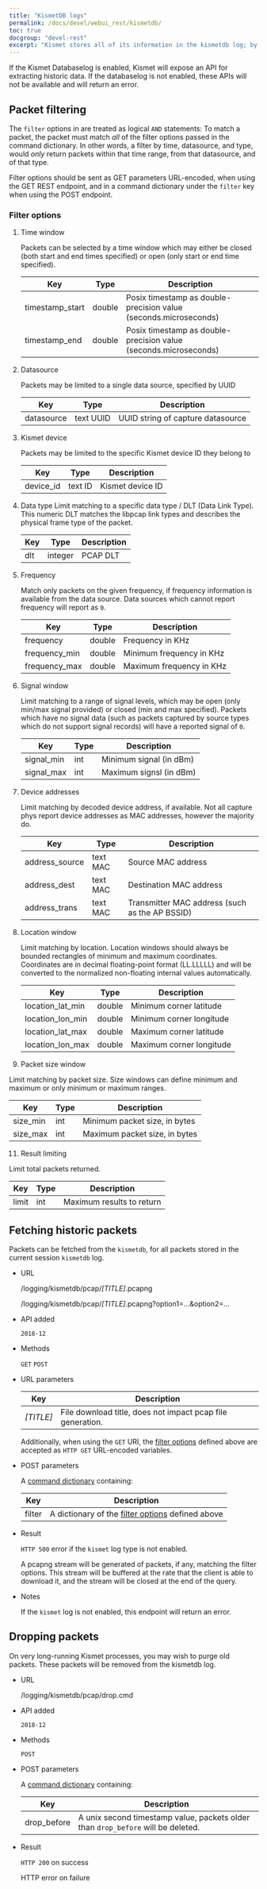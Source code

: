 ```yaml
---
title: "KismetDB logs"
permalink: /docs/devel/webui_rest/kismetdb/
toc: true
docgroup: "devel-rest"
excerpt: "Kismet stores all of its information in the kismetdb log; by exposing interfaces to the kismetdb log via the REST api, it becomes possible to access not only the current data and live packet streams, but previously captured packets and events."
---
```

If the Kismet Databaselog is enabled, Kismet will expose an API for extracting historic data.  If the databaselog is not enabled, these APIs will not be available and will return an error.

## Packet filtering
The `filter` options in are treated as logical `AND` statements:  To match a packet, the packet must match *all* of the filter options passed in the command dictionary.  In other words, a filter by time, datasource, and type, would *only* return packets within that time range, from that datasource, and of that type.

Filter options should be sent as GET parameters URL-encoded, when using the GET REST endpoint, and in a command dictionary under the `filter` key when using the POST endpoint.

### Filter options

1. Time window

   Packets can be selected by a time window which may either be closed (both start and end times specified) or open (only start or end time specified).

   | Key             | Type   | Description                                                      |
   | --------------- | ------ | ------------------------------------------------------------     |
   | timestamp_start | double | Posix timestamp as double-precision value (seconds.microseconds) |
   | timestamp_end   | double | Posix timestamp as double-precision value (seconds.microseconds) |

2. Datasource

   Packets may be limited to a single data source, specified by UUID

   | Key        | Type      | Description                       |
   | ---------- | --------- | --------------------------------- |
   | datasource | text UUID | UUID string of capture datasource |

3. Kismet device

   Packets may be limited to the specific Kismet device ID they belong to

   | Key       | Type    | Description      |
   | --------- | ------- | ---------------- |
   | device_id | text ID | Kismet device ID |

4. Data type
   Limit matching to a specific data type / DLT (Data Link Type).  This numeric DLT matches the libpcap link types and describes the physical frame type of the packet.

   | Key  | Type    | Description |
   | ---- | ------- | ----------- |
   | dlt  | integer | PCAP DLT    |

5. Frequency

   Match only packets on the given frequency, if frequency information is available from the data source.  Data sources which cannot report frequency will report as `0`.

   | Key           | Type   | Description              |
   | ---------     | ------ | ----------------         |
   | frequency     | double | Frequency in KHz         |
   | frequency_min | double | Minimum frequency in KHz |
   | frequency_max | double | Maximum frequency in KHz |

7. Signal window

   Limit matching to a range of signal levels, which may be open (only min/max signal provided) or closed (min and max specified).  Packets which have no signal data (such as packets captured by source types which do not support signal records) will have a reported signal of `0`.

   | Key        | Type | Description             |
   | ---------- | ---- | ----------------------- |
   | signal_min | int  | Minimum signal (in dBm) |
   | signal_max | int  | Maximum signsl (in dBm) |

8. Device addresses

   Limit matching by decoded device address, if available.  Not all capture phys report device addresses as MAC addresses, however the majority do.

   | Key            | Type     | Description                                    |
   | -------------- | -------- | ---------------------------------------------- |
   | address_source | text MAC | Source MAC address                             |
   | address_dest   | text MAC | Destination MAC address                        |
   | address_trans  | text MAC | Transmitter MAC address (such as the AP BSSID) |

9. Location window

   Limit matching by location.  Location windows should always be bounded rectangles of minimum and maximum coordinates.  Coordinates are in decimal floating-point format (LL.LLLLL) and will be converted to the normalized non-floating internal values automatically.

   | Key              | Type   | Description              |
   | ---------------- | ------ | ------------------------ |
   | location_lat_min | double | Minimum corner latitude  |
   | location_lon_min | double | Minimum corner longitude |
   | location_lat_max | double | Maximum corner latitude  |
   | location_lon_max | double | Maximum corner longitude |

10. Packet size window

   Limit matching by packet size.  Size windows can define minimum and maximum or only minimum or maximum ranges.

   | Key      | Type | Description                   |
   | -------- | ---- | ----------------------------- |
   | size_min | int  | Minimum packet size, in bytes |
   | size_max | int  | Maximum packet size, in bytes |

11. Result limiting

   Limit total packets returned.

   | Key      | Type | Description                   |
   | -------- | ---- | ----------------------------- |
   | limit    | int  | Maximum results to return     |

## Fetching historic packets

Packets can be fetched from the `kismetdb`, for all packets stored in the current session `kismetdb` log.

* URL

    /logging/kismetdb/pcap/*[TITLE]*.pcapng

    /logging/kismetdb/pcap/*[TITLE]*.pcapng?option1=...&option2=...

* API added

    `2018-12`

* Methods

    `GET` `POST` 

* URL parameters

    | Key       | Description                                                |
    | ---       | -----------                                                |
    | *[TITLE]* | File download title, does not impact pcap file generation. |

    Additionally, when using the `GET` URI, the [filter options](#filter-options) defined above are accepted as `HTTP GET` URL-encoded variables.

* POST parameters

    A [command dictionary](/docs/devel/webui_rest/commands/) containing:

    | Key    | Description                                                         |
    | ---    | -----------                                                         |
    | filter | A dictionary of the [filter options](#filter-options) defined above |

* Result

    `HTTP 500` error if the `kismet` log type is not enabled.

    A pcapng stream will be generated of packets, if any, matching the filter options.  This stream will be buffered at the rate that the client is able to download it, and the stream will be closed at the end of the query.

* Notes

    If the `kismet` log is not enabled, this endpoint will return an error.

## Dropping packets

On very long-running Kismet processes, you may wish to purge old packets.  These packets will be removed from the kismetdb log.

* URL

    /logging/kismetdb/pcap/drop.cmd

* API added

    `2018-12`

* Methods

    `POST`

* POST parameters

    A [command dictionary](/docs/devel/webui_rest/commands/) containing:

    | Key         | Description                                                                      |
    | ---         | -----------                                                                      |
    | drop_before | A unix second timestamp value, packets older than `drop_before` will be deleted. |

* Result

    `HTTP 200` on success

    HTTP error on failure


